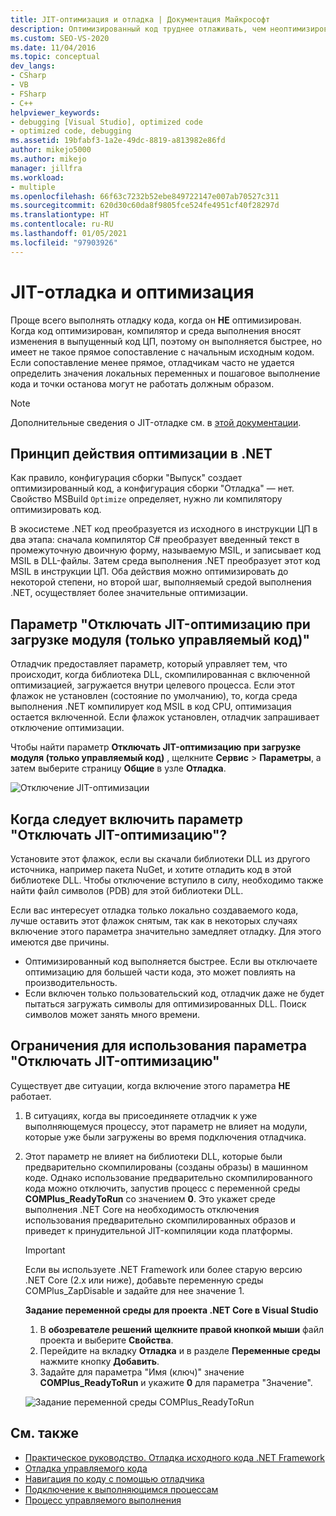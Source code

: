 ```yaml
---
title: JIT-оптимизация и отладка | Документация Майкрософт
description: Оптимизированный код труднее отлаживать, чем неоптимизированный. Сведения об оптимизации JIT, а также о том, когда и как ее нужно отменять.
ms.custom: SEO-VS-2020
ms.date: 11/04/2016
ms.topic: conceptual
dev_langs:
- CSharp
- VB
- FSharp
- C++
helpviewer_keywords:
- debugging [Visual Studio], optimized code
- optimized code, debugging
ms.assetid: 19bfabf3-1a2e-49dc-8819-a813982e86fd
author: mikejo5000
ms.author: mikejo
manager: jillfra
ms.workload:
- multiple
ms.openlocfilehash: 66f63c7232b52ebe849722147e007ab70527c311
ms.sourcegitcommit: 620d30c60da8f9805fce524fe4951cf40f28297d
ms.translationtype: HT
ms.contentlocale: ru-RU
ms.lasthandoff: 01/05/2021
ms.locfileid: "97903926"
---
```

# <a name="jit-optimization-and-debugging"></a>JIT-отладка и оптимизация
Проще всего выполнять отладку кода, когда он **НЕ** оптимизирован. Когда код оптимизирован, компилятор и среда выполнения вносят изменения в выпущенный код ЦП, поэтому он выполняется быстрее, но имеет не такое прямое сопоставление с начальным исходным кодом. Если сопоставление менее прямое, отладчикам часто не удается определить значения локальных переменных и пошаговое выполнение кода и точки останова могут не работать должным образом.

> [!NOTE]
> Дополнительные сведения о JIT-отладке см. в [этой документации](../debugger/debug-using-the-just-in-time-debugger.md).

## <a name="how-optimizations-work-in-net"></a>Принцип действия оптимизации в .NET 
Как правило, конфигурация сборки "Выпуск" создает оптимизированный код, а конфигурация сборки "Отладка" — нет. Свойство MSBuild `Optimize` определяет, нужно ли компилятору оптимизировать код.

В экосистеме .NET код преобразуется из исходного в инструкции ЦП в два этапа: сначала компилятор C# преобразует введенный текст в промежуточную двоичную форму, называемую MSIL, и записывает код MSIL в DLL-файлы. Затем среда выполнения .NET преобразует этот код MSIL в инструкции ЦП. Оба действия можно оптимизировать до некоторой степени, но второй шаг, выполняемый средой выполнения .NET, осуществляет более значительные оптимизации.

## <a name="the-suppress-jit-optimization-on-module-load-managed-only-option"></a>Параметр "Отключать JIT-оптимизацию при загрузке модуля (только управляемый код)"
Отладчик предоставляет параметр, который управляет тем, что происходит, когда библиотека DLL, скомпилированная с включенной оптимизацией, загружается внутри целевого процесса. Если этот флажок не установлен (состояние по умолчанию), то, когда среда выполнения .NET компилирует код MSIL в код CPU, оптимизация остается включенной. Если флажок установлен, отладчик запрашивает отключение оптимизации.

Чтобы найти параметр **Отключать JIT-оптимизацию при загрузке модуля (только управляемый код)** , щелкните **Сервис** > **Параметры**, а затем выберите страницу **Общие** в узле **Отладка**.

![Отключение JIT-оптимизации](../debugger/media/suppress-jit-tool-options.png "Отключение JIT-оптимизации")

## <a name="when-should-you-check-the-suppress-jit-optimization-option"></a>Когда следует включить параметр "Отключать JIT-оптимизацию"?
Установите этот флажок, если вы скачали библиотеки DLL из другого источника, например пакета NuGet, и хотите отладить код в этой библиотеке DLL. Чтобы отключение вступило в силу, необходимо также найти файл символов (PDB) для этой библиотеки DLL.

Если вас интересует отладка только локально создаваемого кода, лучше оставить этот флажок снятым, так как в некоторых случаях включение этого параметра значительно замедляет отладку. Для этого имеются две причины.

* Оптимизированный код выполняется быстрее. Если вы отключаете оптимизацию для большей части кода, это может повлиять на производительность.
* Если включен только пользовательский код, отладчик даже не будет пытаться загружать символы для оптимизированных DLL. Поиск символов может занять много времени.

## <a name="limitations-of-the-suppress-jit-optimization-option"></a>Ограничения для использования параметра "Отключать JIT-оптимизацию" 
Существует две ситуации, когда включение этого параметра **НЕ** работает.

1. В ситуациях, когда вы присоединяете отладчик к уже выполняющемуся процессу, этот параметр не влияет на модули, которые уже были загружены во время подключения отладчика.
2. Этот параметр не влияет на библиотеки DLL, которые были предварительно скомпилированы (созданы образы) в машинном коде. Однако использование предварительно скомпилированного кода можно отключить, запустив процесс с переменной среды **COMPlus_ReadyToRun** со значением **0**. Это укажет среде выполнения .NET Core на необходимость отключения использования предварительно скомпилированных образов и приведет к принудительной JIT-компиляции кода платформы. 

    > [!IMPORTANT]
    > Если вы используете .NET Framework или более старую версию .NET Core (2.x или ниже), добавьте переменную среды COMPlus_ZapDisable и задайте для нее значение 1.

    **Задание переменной среды для проекта .NET Core в Visual Studio**
    1. В **обозревателе решений** **щелкните правой кнопкой мыши** файл проекта и выберите **Свойства**.
    2. Перейдите на вкладку **Отладка** и в разделе **Переменные среды** нажмите кнопку **Добавить**.
    3. Задайте для параметра "Имя (ключ)" значение **COMPlus_ReadyToRun** и укажите **0** для параметра "Значение".

    ![Задание переменной среды COMPlus_ReadyToRun](../debugger/media/environment-variables-debug-menu.png "Задание переменной среды COMPlus_ReadyToRun")

## <a name="see-also"></a>См. также
- [Практическое руководство. Отладка исходного кода .NET Framework](../debugger/how-to-debug-dotnet-framework-source.md)
- [Отладка управляемого кода](../debugger/debugging-managed-code.md)
- [Навигация по коду с помощью отладчика](../debugger/navigating-through-code-with-the-debugger.md)
- [Подключение к выполняющимся процессам](../debugger/attach-to-running-processes-with-the-visual-studio-debugger.md)
- [Процесс управляемого выполнения](/dotnet/standard/managed-execution-process)
